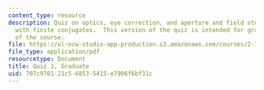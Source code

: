 ```yaml
---
content_type: resource
description: Quiz on optics, eye correction, and aperture and field stops in a telescope
  with finite conjugates.  This version of the quiz is intended for graduate students
  of the course.
file: https://ol-ocw-studio-app-production.s3.amazonaws.com/courses/2-71-optics-spring-2009/707c970121c568535415e7906f6bf31c_MIT2_71S09_gquiz1.pdf
file_type: application/pdf
resourcetype: Document
title: Quiz 1, Graduate
uid: 707c9701-21c5-6853-5415-e7906f6bf31c
---
```

